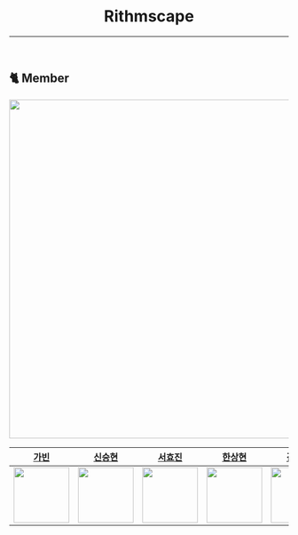 <h1 align="center">  Rithmscape  </h1>

***

<br>

## 🐈 Member
<img width="610px;" src="https://user-images.githubusercontent.com/107696895/207765383-22293d4a-b94d-47f1-906a-e3feea29e82e.png" />

|  [가빈](https://github.com/Bhinney) |  [신승현](https://github.com/Shin-seung-hyun)  |                       [서효진](https://github.com/hyoreal)             |    [한상현](https://github.com/saypart)          |            [김태영](https://github.com/gnidinger)  |
| :----------------------------------------------------: | :----------------------------------------------------: | :----------------------------------------------------: | :----------------------------------------------------: | :----------------------------------------------------: |
| <img src = "https://avatars.githubusercontent.com/u/107696895?v=4" width="100" /> | <img src = "https://avatars.githubusercontent.com/u/59863297?v=4" width="100" /> | <img src ="https://avatars.githubusercontent.com/u/102732425?v=4" width="100" /> | <img src ="https://avatars.githubusercontent.com/u/54827741?v=4" width="100" /> | <img src ="https://avatars.githubusercontent.com/u/13742045?v=4" width="100" /> |



</br>

